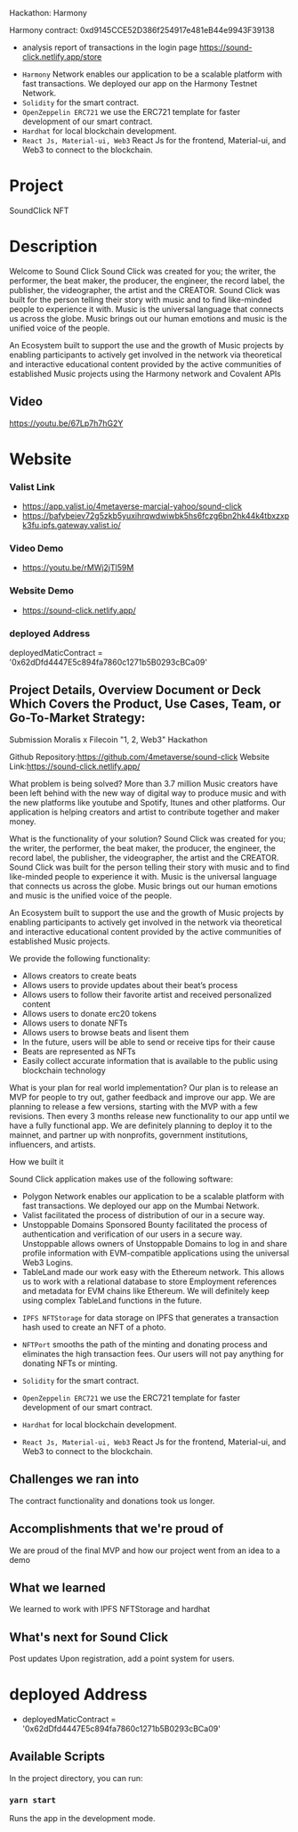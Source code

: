 Hackathon: Harmony

Harmony contract:  0xd9145CCE52D386f254917e481eB44e9943F39138
  - analysis report of transactions in the login page
    https://sound-click.netlify.app/store

* `Harmony` Network enables our application to be a scalable platform with fast transactions. We deployed our app on the Harmony Testnet Network.
* `Solidity` for the smart contract.
* `OpenZeppelin ERC721` we use the ERC721 template for faster development of our smart contract.
* `Hardhat` for local blockchain development.
* `React Js, Material-ui, Web3` React Js for the frontend, Material-ui, and Web3 to connect to the blockchain.
# Project

SoundClick NFT


# Description
Welcome to Sound Click
Sound Click was created for you; the writer, the performer, the beat maker, the producer, the engineer, the record label, the publisher, the videographer, the artist and the CREATOR. Sound Click was built for the person telling their story with music and to find like-minded people to experience it with. Music is the universal language that connects us across the globe. Music brings out our human emotions and music is the unified voice of the people.

An Ecosystem built to support the use and the growth of Music projects by enabling participants to actively get involved in the network via theoretical and interactive educational content provided by the active communities of established Music projects using the Harmony network and Covalent APIs


## Video
https://youtu.be/67Lp7h7hG2Y

# Website


### Valist Link

- https://app.valist.io/4metaverse-marcial-yahoo/sound-click
- https://bafybeiev72g5zkb5yuxihrqwdwiwbk5hs6fczg6bn2hk44k4tbxzxpk3fu.ipfs.gateway.valist.io/

### Video Demo

- https://youtu.be/rMWj2jTl59M

### Website Demo

- https://sound-click.netlify.app/

### deployed Address

deployedMaticContract = '0x62dDfd4447E5c894fa7860c1271b5B0293cBCa09'

## Project Details, Overview Document or Deck Which Covers the Product, Use Cases, Team, or Go-To-Market Strategy:

Submission Moralis x Filecoin "1, 2, Web3" Hackathon

Github Repository:https://github.com/4metaverse/sound-click
Website Link:https://sound-click.netlify.app/

What problem is being solved?
More than 3.7 million Music creators have been left behind with the new way of digital way to produce music and with the new platforms like youtube and Spotify, Itunes and other platforms. Our application is helping creators and artist to contribute together and maker money.

What is the functionality of your solution?
Sound Click was created for you; the writer, the performer, the beat maker, the producer, the engineer, the record label, the publisher, the videographer, the artist and the CREATOR. Sound Click was built for the person telling their story with music and to find like-minded people to experience it with. Music is the universal language that connects us across the globe. Music brings out our human emotions and music is the unified voice of the people.

An Ecosystem built to support the use and the growth of Music projects by enabling participants to actively get involved in the network via theoretical and interactive educational content provided by the active communities of established Music projects.

We provide the following functionality:

- Allows creators to create beats
- Allows users to provide updates about their beat’s process
- Allows users to follow their favorite artist and received personalized content
- Allows users to donate erc20 tokens
- Allows users to donate NFTs
- Allows users to browse beats and lisent them
- In the future, users will be able to send or receive tips for their cause
- Beats are represented as NFTs
- Easily collect accurate information that is available to the public using blockchain technology

What is your plan for real world implementation?
Our plan is to release an MVP for people to try out, gather feedback and improve our app. We are planning to release a few versions, starting with the MVP with a few revisions. Then every 3 months release new functionality to our app until we have a fully functional app. We are definitely planning to deploy it to the mainnet, and partner up with nonprofits, government institutions, influencers, and artists.

How we built it

Sound Click application makes use of the following software:

- Polygon Network enables our application to be a scalable platform with fast transactions. We deployed our app on the Mumbai Network.
- Valist facilitated the process of distribution of our in a secure way.
- Unstoppable Domains Sponsored Bounty facilitated the process of authentication and verification of our users in a secure way. Unstoppable allows owners of Unstoppable Domains to log in and share profile information with EVM-compatible applications using the universal Web3 Logins.
- TableLand made our work easy with the Ethereum network. This allows us to work with a relational database to store Employment references and metadata for EVM chains like Ethereum. We will definitely keep using complex TableLand functions in the future.

* `IPFS NFTStorage` for data storage on IPFS that generates a transaction hash used to create an NFT of a photo.

* `NFTPort` smooths the path of the minting and donating process and eliminates the high transaction fees. Our users will not pay anything for donating NFTs or minting.
* `Solidity` for the smart contract.
* `OpenZeppelin ERC721` we use the ERC721 template for faster development of our smart contract.
* `Hardhat` for local blockchain development.
* `React Js, Material-ui, Web3` React Js for the frontend, Material-ui, and Web3 to connect to the blockchain.

## Challenges we ran into

The contract functionality and donations took us longer.

## Accomplishments that we're proud of

We are proud of the final MVP and how our project went from an idea to a demo

## What we learned

We learned to work with IPFS NFTStorage and hardhat

## What's next for Sound Click

Post updates Upon registration, add a point system for users.

# deployed Address

- deployedMaticContract = '0x62dDfd4447E5c894fa7860c1271b5B0293cBCa09'

## Available Scripts

In the project directory, you can run:

### `yarn start`

Runs the app in the development mode.
